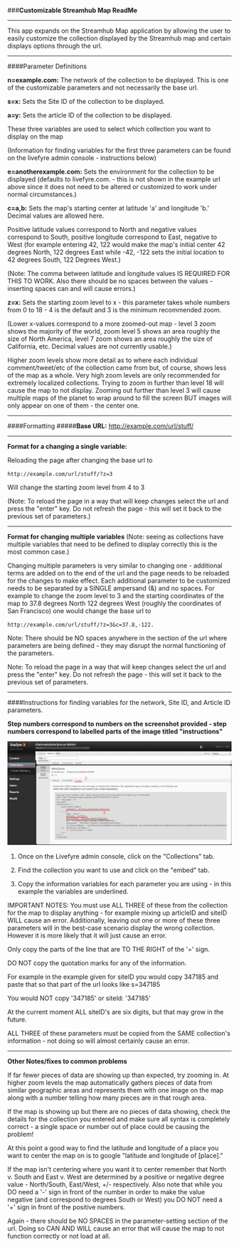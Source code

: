 ###**Customizable Streamhub Map ReadMe**


-----
This app expands on the Streamhub Map application by allowing the user to easily customize the collection displayed by the Streamhub map and certain displays options through the url.


---

####Parameter Definitions

**n=example.com:**  The network of the collection to be displayed.  This is one of the customizable parameters and not necessarily the base url.

**s=x:** Sets the Site ID of the collection to be displayed.

**a=y:** Sets the article ID of the collection to be displayed.

These three variables are used to select which collection you want to display on the map

(Information for finding variables for the first three parameters can be found on the livefyre admin console - instructions below)

**e=anotherexample.com:** Sets the environment for the collection to be displayed (defaults to livefyre.com. - this is not shown in the example url above since it does not need to be altered or customized to work under normal circumstances.)

**c=a,b:** Sets the map's starting center at latitude 'a' and longitude 'b.'   Decimal values are allowed here.

 Positive latitude values correspond to North and negative values correspond to South, positive longitude correspond to East, negative to West (for example entering 42, 122 would make the map's initial center 42 degrees North, 122 degrees East while -42, -122 sets the initial location to 42 degrees South, 122 Degrees West.)

 (Note: The comma between latitude and longitude values IS REQUIRED FOR THIS TO WORK.  Also there should be no spaces between the values - inserting spaces can and will cause errors.) 

**z=x:** Sets the starting zoom level to x - this parameter takes whole numbers from 0 to 18 - 4 is the default and 3 is the minimum recommended zoom. 

(Lower x-values correspond to a more zoomed-out map - level 3 zoom shows the majority of the world, zoom level 5 shows an area roughly the size of North America, level 7 zoom shows an area roughly the size of California, etc.  Decimal values are not currently usable.)


Higher zoom levels show more detail as to where each individual comment/tweet/etc of the collection came from but, of course, shows less of the map as a whole.  Very high zoom levels are only recommended for extremely localized collections.  Trying to zoom in further than level 18 will cause the map to not display.  Zooming out further than level 3 will cause multiple maps of the planet to wrap around to fill the screen BUT images will only appear on one of them - the center one.

---

####Formatting
#####**Base URL:** http://example.com/url/stuff/

---

**Format for a changing a single variable:** 

Reloading the page after changing the base url to

    http://example.com/url/stuff/?z=3

Will change the starting zoom level from 4 to 3

(Note: To reload the page in a way that will keep changes select the url and press the "enter" key.  Do not refresh the page - this will set it back to the previous set of parameters.)


---

**Format for changing multiple variables** (Note: seeing as collections have multiple variables that need to be defined to display correctly this is the most common case.)

Changing multiple parameters is very similar to changing one - additional terms are added on to the end of the url and the page needs to be reloaded for the changes to make effect.  Each additional parameter to be customized needs to be separated by a SINGLE ampersand (&) and no spaces.  For example to change the zoom level to 3 and the starting coordinates of the map to 37.8 degrees North 122 degrees West (roughly the coordinates of San Francisco) one would change the base url to

    http://example.com/url/stuff/?z=3&c=37.8,-122.


Note: There should be NO spaces anywhere in the section of the url where parameters are being defined - they may disrupt the normal functioning of the parameters.

Note: To reload the page in a way that will keep changes select the url and press the "enter" key.  Do not refresh the page - this will set it back to the previous set of parameters.


---

####Instructions for finding variables for the network, Site ID, and Article ID parameters.

**Step numbers correspond to numbers on the screenshot provided - step numbers correspond to labelled parts of the image titled "instructions"**

![Instructions](https://raw.githubusercontent.com/NicholasEM/CustomizableMap/master/Instructions.png)

1) Once on the Livefyre admin console, click on the "Collections" tab.

2) Find the collection you want to use and click on the "embed" tab.

3) Copy the information variables for each parameter you are using - in this example the variables are underlined.

IMPORTANT NOTES: 
You must use ALL THREE of these from the collection for the map to display anything - for example mixing up articleID and siteID WILL cause an error.  Additionally, leaving out one or more of these three parameters will in the best-case scenario display the wrong collection.  However it is more likely that it will just cause an error.

Only copy the parts of the line that are TO THE RIGHT of the '=' sign.

DO NOT copy the quotation marks for any of the information.

For example in the example given for siteID you would copy 347185 and paste that so that part of the url looks like s=347185

You would NOT copy '347185' or siteId: '347185'

At the current moment ALL siteID's are six digits, but that may grow in the future.

ALL THREE of these parameters must be copied from the SAME collection's information - not doing so will almost certainly cause an error.


---


**Other Notes/fixes to common problems**


If far fewer pieces of data are showing up than expected, try zooming in.  At higher zoom levels the map automatically gathers pieces of data from similar geographic areas and represents them with one image on the map along with a number telling how many pieces are in that rough area.

If the map is showing up but there are no pieces of data showing, check the details for the collection you entered and make sure all syntax is completely correct - a single space or number out of place could be causing the problem!


At this point a good way to find the latitude and longitude of a place you want to center the map on is to google "latitude and longitude of   [place]."  

If the map isn't centering where you want it to center remember that North v. South and East v. West are determined by a positive or negative degree value - North/South, East/West, +/- respectively.  Also note that while you DO need a '-' sign in front of the number in order to make the value negative (and correspond to degrees South or West) you DO NOT need a '+' sign in front of the positive numbers.

Again - there should be NO SPACES in the parameter-setting section of the url.  Doing so CAN AND WILL cause an error that will cause the map to not function correctly or not load at all.


